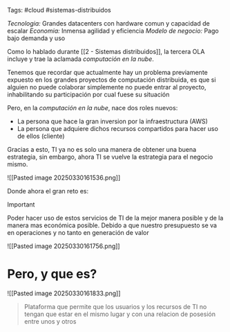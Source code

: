 Tags: #cloud #sistemas-distribuidos

*Tecnologia:*  Grandes datacenters con hardware comun y capacidad de escalar
*Economia:* Inmensa agilidad y eficiencia
*Modelo de negocio:* Pago bajo demanda y uso

Como lo hablado durante [[2 - Sistemas distribuidos]], la tercera OLA incluye y trae la aclamada *computación en la nube*.

Tenemos que recordar que actualmente hay un problema previamente expuesto en los grandes proyectos de computación distribuida, es que si alguien no puede colaborar simplemente no puede entrar al proyecto, inhabilitando su participación por cual fuese su situación

Pero, en la *computación en la nube*, nace dos roles nuevos:
- La persona que hace la gran inversion por la infraestructura (AWS)
- La persona que adquiere dichos recursos compartidos para hacer uso de ellos (cliente)

Gracias a esto, TI ya no es solo una manera de obtener una buena estrategia, sin embargo, ahora TI se vuelve la estrategia para el negocio mismo.

![[Pasted image 20250330161536.png]]

Donde ahora el gran reto es:

> [!IMPORTANT]
> Poder hacer uso de estos servicios de TI de la mejor manera posible y de la manera mas económica posible. Debido a que nuestro presupuesto se va en operaciones y no tanto en generación de valor

![[Pasted image 20250330161756.png]]

# Pero, y que es?
![[Pasted image 20250330161833.png]]

> Plataforma que permite que los usuarios y los recursos de TI no tengan que estar en el mismo lugar y con una relacion de posesión entre unos  y otros 

